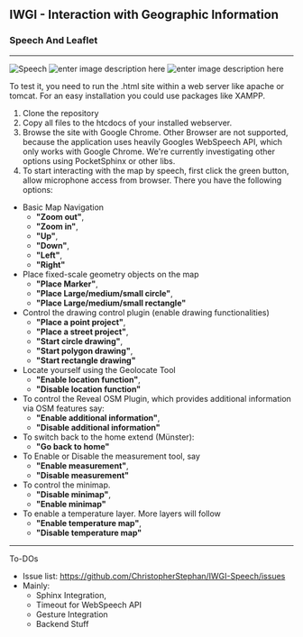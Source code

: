 ## IWGI - Interaction with Geographic Information ##
### Speech And Leaflet ###
----------
![Speech][1]        ![enter image description here][2]   ![enter image description here][3]

To test it, you need to run the .html site within a web server like apache or tomcat. For an easy installation you could use packages like XAMPP. 

 1. Clone the repository 
 2. Copy all files to the htcdocs of your installed webserver. 
 3. Browse the site with Google Chrome. Other Browser are not supported, because the application uses heavily Googles WebSpeech API, which only works with Google Chrome. We're currently investigating other options using PocketSphinx or other libs.
 4. To start interacting with the map by speech, first click the green button, allow microphone access from browser. There you have the following options:

 - Basic Map Navigation
     - **"Zoom out"**, 
     - **"Zoom in"**, 
     - **"Up"**, 
     - **"Down"**,
     - **"Left"**, 
     - **"Right"** 
 - Place fixed-scale geometry objects on the map
     - **"Place Marker"**, 
     - **"Place Large/medium/small circle"**,
     - **"Place Large/medium/small rectangle"**
 - Control the drawing control plugin (enable drawing functionalities)
     - **"Place a point project"**,
     - **"Place a street project"**,
     - **"Start circle drawing"**, 
     - **"Start polygon drawing"**, 
     - **"Start rectangle drawing"** 
 - Locate yourself using the Geolocate Tool
     - **"Enable location function"**,
     - **"Disable location function"**  
 - To control the Reveal OSM Plugin, which provides additional information via OSM features say:
     - **"Enable additional information"**,
     - **"Disable additional information"** 
 - To switch back to the home extend (Münster): 
     - **"Go back to home"** 
 - To Enable or Disable the measurement tool, say
     - **"Enable measurement"**,
     - **"Disable measurement"**
 - To control the minimap.
     - **"Disable minimap"**,
     - **"Enable minimap"**
 - To enable a temperature layer. More layers will follow
     - **"Enable temperature map"**,
     - **"Disable temperature map"**


----------
To-DOs

 - Issue list: https://github.com/ChristopherStephan/IWGI-Speech/issues
 - Mainly: 
     - Sphinx Integration, 
     - Timeout for WebSpeech API
     - Gesture Integration
     - Backend Stuff


  [1]: http://megaicons.net/static/img/icons_sizes/8/60/96/basic-speech-bubble-icon.png
  [2]: http://www.ipart.nsw.gov.au/files/1/209/plus-sign.jpg
  [3]: http://leafletjs.com/docs/images/logo.png
